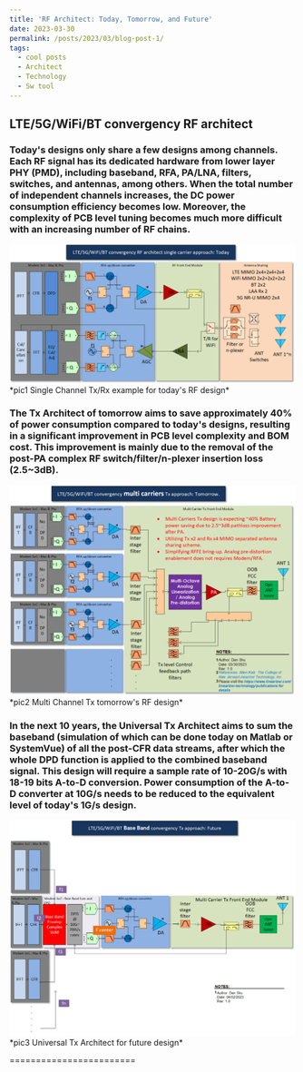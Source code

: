 ```yaml
---
title: 'RF Architect: Today, Tomorrow, and Future'
date: 2023-03-30
permalink: /posts/2023/03/blog-post-1/
tags:
  - cool posts
  - Architect
  - Technology
  - Sw tool
---
```

## LTE/5G/WiFi/BT convergency RF architect 

### Today's designs only share a few designs among channels. Each RF signal has its dedicated hardware from lower layer PHY (PMD), including baseband, RFA, PA/LNA, filters, switches, and antennas, among others. When the total number of independent channels increases, the DC power consumption efficiency becomes low. Moreover, the complexity of PCB level tuning becomes much more difficult with an increasing number of RF chains. 
<a href="/images/Today_1v1.png">
    <img 
        src="/images/Today_1v1.png" 
    >
</a>
*pic1 Single Channel Tx/Rx example for today's RF design*

###  The Tx Architect of tomorrow aims to save approximately 40% of power consumption compared to today's designs, resulting in a significant improvement in PCB level complexity and BOM cost. This improvement is mainly due to the removal of the post-PA complex RF switch/filter/n-plexer insertion loss (2.5~3dB).
<a href="/images/Tomorrow_1v1.png">
    <img 
        src="/images/Tomorrow_1v1.png" 
    >
</a>
*pic2 Multi Channel Tx tomorrow's RF design*

###  In the next 10 years, the Universal Tx Architect aims to sum the baseband (simulation of which can be done today on Matlab or SystemVue) of all the post-CFR data streams, after which the whole DPD function is applied to the combined baseband signal. This design will require a sample rate of 10-20G/s with 18-19 bits A-to-D conversion. Power consumption of the A-to-D converter at 10G/s needs to be reduced to the equivalent level of today's 1G/s design.  
<a href="/images/Future_1v1.png">
    <img 
        src="/images/Future_1v1.png" 
    >
</a>
*pic3 Universal Tx Architect for future design*

========================